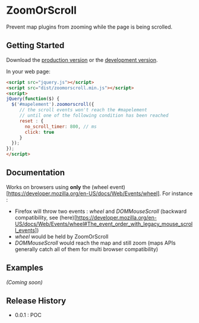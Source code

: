 # ZoomOrScroll

Prevent map plugins from zooming while the page is being scrolled.

## Getting Started

Download the [production version][min] or the [development version][max].

[min]: https://raw.github.com/challet/jquery-zoomorscroll/master/dist/jquery.zoomorscroll.min.js
[max]: https://raw.github.com/challet/jquery-zoomorscroll/master/dist/jquery.zoomorscroll.js

In your web page:

```html
<script src="jquery.js"></script>
<script src="dist/zoomorscroll.min.js"></script>
<script>
jQuery(function($) {
  $('#mapelement').zoomorscroll({
     // the scroll events won't reach the #mapelement
     // until one of the following condition has been reached
     reset : {
       no_scroll_timer: 800, // ms
       click: true
     }
  }); 
});
</script>
```

## Documentation

Works on browsers using **only** the (wheel event)[https://developer.mozilla.org/en-US/docs/Web/Events/wheel].
For instance : 
 * Firefox will throw two events : *wheel* and *DOMMouseScroll* (backward compatibility, see (here)[https://developer.mozilla.org/en-US/docs/Web/Events/wheel#The_event_order_with_legacy_mouse_scroll_events])
 * *wheel* would be held by ZoomOrScroll
 * *DOMMouseScroll* would reach the map and still zoom (maps APIs generally catch all of them for multi browser compatibility)

## Examples
_(Coming soon)_

## Release History
* 0.0.1 : POC
